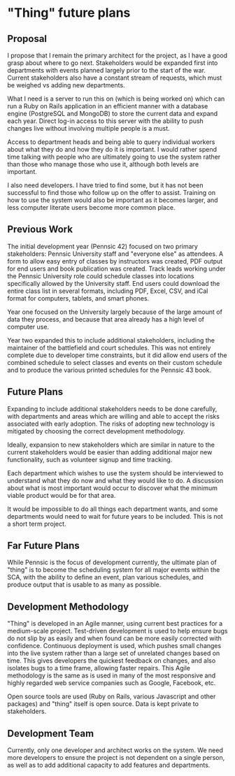 # "Thing" future plans

## Proposal

I propose that I remain the primary architect for the project, as I have
a good grasp about where to go next.  Stakeholders would be expanded first
into departments with events planned largely prior to the start of the war.
Current stakeholders also have a constant stream of requests, which must
be weighed vs adding new departments.

What I need is a server to run this on (which is being worked on) which
can run a Ruby on Rails application in an efficient manner with a database
engine (PostgreSQL and MongoDB) to store the current data and expand each
year.  Direct log-in access to this server with the ability to push changes
live without involving multiple people is a must.

Access to department heads and being able to query individual workers about
what they do and how they do it is important.  I would rather spend time
talking with people who are ultimately going to use the system rather than
those who manage those who use it, although both levels are important.

I also need developers.  I have tried to find some, but it has not been
successful to find those who follow up on the offer to assist.  Training
on how to use the system would also be important as it becomes larger, and
less computer literate users become more common place.

## Previous Work

The initial development year (Pennsic 42) focused on two primary stakeholders:
Pennsic University staff and "everyone else" as attendees.  A form to
allow easy entry of classes by instructors was created, PDF output for
end users and book publication was created.  Track leads working under
the Pennsic University role could schedule classes into locations
specifically allowed by the University staff.  End users could download
the entire class list in several formats, including PDF, Excel, CSV, and
iCal format for computers, tablets, and smart phones.

Year one focused on the University largely because of the large amount of
data they process, and because that area already has a high level of
computer use.

Year two expanded this to include additional stakeholders, including
the maintainer of the battlefield and court schedules.  This was not entirely
complete due to developer time constraints, but it did allow end users of
the combined schedule to select classes and events on their custom schedule
and to produce the various printed schedules for the Pennsic 43 book.

## Future Plans

Expanding to include additional stakeholders needs to be done carefully,
with departments and areas which are willing and able to accept the risks
associated with early adoption.  The risks of adopting new technology is
mitigated by choosing the correct development methodology.

Ideally, expansion to new stakeholders which are similar in nature to the
current stakeholders would be easier than adding additional major new
functionality, such as volunteer signup and time tracking.

Each department which wishes to use the system should be interviewed to
understand what they do now and what they would like to do.  A discussion
about what is most important would occur to discover what the minimum
viable product would be for that area.

It would be impossible to do all things each department wants, and some
departments would need to wait for future years to be included.  This is
not a short term project.

## Far Future Plans

While Pennsic is the focus of development currently, the ultimate plan
of "thing" is to become the scheduling system for all major
events within the SCA, with the ability to define an event, plan various
schedules, and produce output that is usable to as many as possible.

## Development Methodology

"Thing" is developed in an Agile manner, using current best practices for
a medium-scale project.  Test-driven development is used to help ensure
bugs do not slip by as easily and when found can be more easily corrected
with confidence.  Continuous deployment is used, which pushes small changes
into the live system rather than a large set of unrelated changes based on
time.  This gives developers the quickest feedback on changes, and also
isolates bugs to a time frame, allowing faster repairs. This Agile methodology
is the same as is used in many of the most responsive and highly regarded
web service companies such as Google, Facebook, etc.

Open source tools are used (Ruby on Rails, various Javascript and other
packages) and "thing" itself is open source.  Data is kept private to
stakeholders.

## Development Team

Currently, only one developer and architect works on the system.  We need
more developers to ensure the project is not dependent on a single person,
as well as to add additional capacity to add features and departments.
